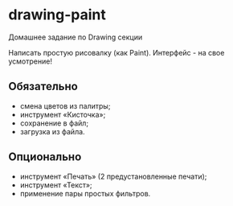 # drawing-paint
Домашнее задание по Drawing секции

Написать простую рисовалку (как Paint). Интерфейс - на свое усмотрение!

## Обязательно

- смена цветов из палитры;
- инструмент «Кисточка»;
- сохранение в файл;
- загрузка из файла.

## Опционально

- инструмент «Печать» (2 предустановленные печати);
- инструмент «Текст»;
- применение пары простых фильтров.
